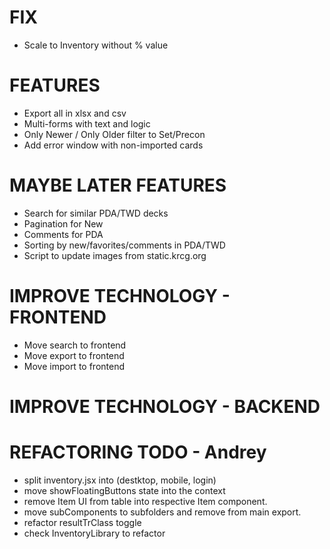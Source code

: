 # FIX
- Scale to Inventory without % value

# FEATURES
- Export all in xlsx and csv
- Multi-forms with text and logic
- Only Newer / Only Older filter to Set/Precon
- Add error window with non-imported cards

# MAYBE LATER FEATURES
- Search for similar PDA/TWD decks
- Pagination for New
- Comments for PDA
- Sorting by new/favorites/comments in PDA/TWD
- Script to update images from static.krcg.org

# IMPROVE TECHNOLOGY - FRONTEND
- Move search to frontend
- Move export to frontend
- Move import to frontend

# IMPROVE TECHNOLOGY - BACKEND

# REFACTORING TODO - Andrey
- split inventory.jsx into (destktop, mobile, login)
- move showFloatingButtons state into the context
- remove Item UI from table into respective Item component.
- move subComponents to subfolders and remove from main export.
- refactor resultTrClass toggle
- check InventoryLibrary to refactor
